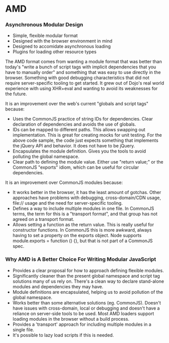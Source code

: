 AMD
=========
### Asynchronous Modular Design

- Simple, flexible modular format
- Designed with the browser environment in mind
- Designed to accomidate asynchronous loading
- Plugins for loading other resource types

The AMD format comes from wanting a module format that was better than today's 
"write a bunch of script tags with implicit dependencies that you have to manually order" and 
something that was easy to use directly in the browser. Something with good debugging characteristics that did not 
require server-specific tooling to get started. It grew out of Dojo's real world experience 
with using XHR+eval and wanting to avoid its weaknesses for the future.

It is an improvement over the web's current "globals and script tags" because:

- Uses the CommonJS practice of string IDs for dependencies. Clear declaration 
  of dependencies and avoids the use of globals.
- IDs can be mapped to different paths. This allows swapping out implementation. This is great for creating 
  mocks for unit testing. For the above code sample, the code just expects something that implements the 
  jQuery API and behavior. It does not have to be jQuery.
- Encapsulates the module definition. Gives you the tools to avoid polluting the global namespace.
- Clear path to defining the module value. Either use "return value;" or the CommonJS "exports" idiom, which can be useful   for circular dependencies.

It is an improvement over CommonJS modules because:

- It works better in the browser, it has the least amount of gotchas. 
  Other approaches have problems with debugging, cross-domain/CDN usage, file:// usage and the need 
  for server-specific tooling.
- Defines a way to include multiple modules in one file. In CommonJS terms, 
  the term for this is a "transport format", and that group has not agreed on a transport format.
- Allows setting a function as the return value. This is really useful for constructor functions. 
  In CommonJS this is more awkward, always having to set a property on the exports 
  object. Node supports module.exports = function () {}, but that is not part of a CommonJS spec.


### Why AMD is A Better Choice For Writing Modular JavaScript

- Provides a clear proposal for how to approach defining flexible modules.
- Significantly cleaner than the present global namespace and script tag solutions many of us rely on. 
  There's a clean way to declare stand-alone modules and dependencies they may have.
- Module definitions are encapsulated, helping us to avoid pollution of the global namespace.
- Works better than some alternative solutions (eg. CommonJS). Doesn't have issues with cross-domain, local 
  or debugging and doesn't have a reliance on server-side tools to be used. Most AMD loaders 
  support loading modules in the browser without a build process.
- Provides a 'transport' approach for including multiple modules in a single file. 
- It's possible to lazy load scripts if this is needed.
